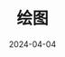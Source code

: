 ---
title: "绘图"
date: 2024-04-04
description: ""
cover: https://github.com/Gjt-9520/Resource/blob/main/Aimage-135/Aimage113.jpg?raw=true
tags: ["Java GUI"]
category: "学习笔记"
updated: 2024-04-05
swiper_index: 
top_group_index: 
---